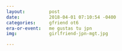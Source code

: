 ```yaml
---
layout:         post
date:           2018-04-01 07:10:54 -0400
categories:     gfriend ot6
era-or-event:   me gustas tu jpn
img:            girlfriend-jpn-mgt.jpg

---
```

